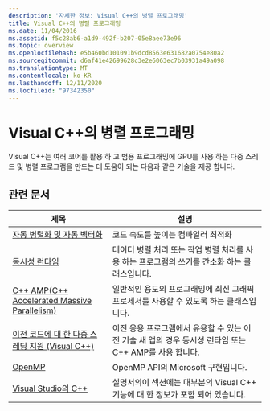 ```yaml
---
description: '자세한 정보: Visual C++의 병렬 프로그래밍'
title: Visual C++의 병렬 프로그래밍
ms.date: 11/04/2016
ms.assetid: f5c28ab6-a1d9-492f-b207-05e8aee73e96
ms.topic: overview
ms.openlocfilehash: e5b460bd101091b9dcd8563e631682a0754e80a2
ms.sourcegitcommit: d6af41e42699628c3e2e6063ec7b03931a49a098
ms.translationtype: MT
ms.contentlocale: ko-KR
ms.lasthandoff: 12/11/2020
ms.locfileid: "97342350"
---
```

# <a name="parallel-programming-in-visual-c"></a>Visual C++의 병렬 프로그래밍

Visual C++는 여러 코어를 활용 하 고 범용 프로그래밍에 GPU를 사용 하는 다중 스레드 및 병렬 프로그램을 만드는 데 도움이 되는 다음과 같은 기술을 제공 합니다.

## <a name="related-articles"></a>관련 문서

|제목|설명|
|-----------|-----------------|
|[자동 병렬화 및 자동 벡터화](auto-parallelization-and-auto-vectorization.md)|코드 속도를 높이는 컴파일러 최적화|
|[동시성 런타임](concrt/concurrency-runtime.md)|데이터 병렬 처리 또는 작업 병렬 처리를 사용 하는 프로그램의 쓰기를 간소화 하는 클래스입니다.|
|[C++ AMP(C++ Accelerated Massive Parallelism)](amp/cpp-amp-cpp-accelerated-massive-parallelism.md)|일반적인 용도의 프로그래밍에 최신 그래픽 프로세서를 사용할 수 있도록 하는 클래스입니다.|
|[이전 코드에 대 한 다중 스레딩 지원 (Visual C++)](multithreading-support-for-older-code-visual-cpp.md)|이전 응용 프로그램에서 유용할 수 있는 이전 기술 새 앱의 경우 동시성 런타임 또는 C++ AMP를 사용 합니다.|
|[OpenMP](openmp/openmp-in-visual-cpp.md)|OpenMP API의 Microsoft 구현입니다.|
|[Visual Studio의 C++](../overview/visual-cpp-in-visual-studio.md)|설명서의이 섹션에는 대부분의 Visual C++ 기능에 대 한 정보가 포함 되어 있습니다.|

